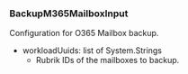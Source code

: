 ### BackupM365MailboxInput
Configuration for O365 Mailbox backup.

- workloadUuids: list of System.Strings
  - Rubrik IDs of the mailboxes to backup.
